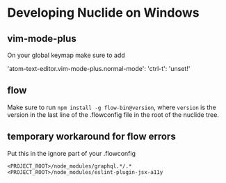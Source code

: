 # Developing Nuclide on Windows

## vim-mode-plus

On your global keymap make sure to add

'atom-text-editor.vim-mode-plus.normal-mode':
  'ctrl-t': 'unset!'

## flow

Make sure to run `npm install -g flow-bin@version`, where `version` is the version in the last line of the .flowconfig file in the root of the nuclide tree.

## temporary workaround for flow errors

Put this in the ignore part of your .flowconfig

```
<PROJECT_ROOT>/node_modules/graphql.*/.*
<PROJECT_ROOT>/node_modules/eslint-plugin-jsx-a11y
```
